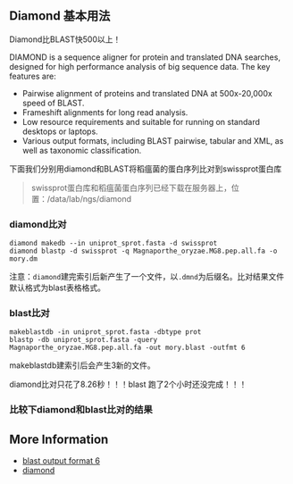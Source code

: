 ## Diamond 基本用法
Diamond比BLAST快500以上！

DIAMOND is a sequence aligner for protein and translated DNA searches, designed for high performance analysis of big sequence data. The key features are:

* Pairwise alignment of proteins and translated DNA at 500x-20,000x speed of BLAST.
* Frameshift alignments for long read analysis.
* Low resource requirements and suitable for running on standard desktops or laptops.
* Various output formats, including BLAST pairwise, tabular and XML, as well as taxonomic classification.

下面我们分别用diamond和BLAST将稻瘟菌的蛋白序列比对到swissprot蛋白库
>swissprot蛋白库和稻瘟菌蛋白序列已经下载在服务器上，位置：/data/lab/ngs/diamond

### diamond比对
```
diamond makedb --in uniprot_sprot.fasta -d swissprot
diamond blastp -d swissprot -q Magnaporthe_oryzae.MG8.pep.all.fa -o mory.dm
```
注意：`diamond`建完索引后新产生了一个文件，以`.dmnd`为后缀名。比对结果文件默认格式为blast表格格式。
### blast比对
```
makeblastdb -in uniprot_sprot.fasta -dbtype prot
blastp -db uniprot_sprot.fasta -query Magnaporthe_oryzae.MG8.pep.all.fa -out mory.blast -outfmt 6
```
makeblastdb建索引后会产生3新的文件。

diamond比对只花了8.26秒！！！blast 跑了2个小时还没完成！！！

### 比较下diamond和blast比对的结果

## More Information
* [blast output format 6](http://www.metagenomics.wiki/tools/blast/blastn-output-format-6)
* [diamond](https://github.com/bbuchfink/diamond)
